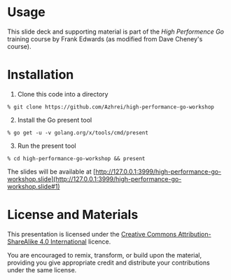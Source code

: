 # Usage

This slide deck and supporting material is part of the _High Performence Go_ training course by Frank Edwards (as modified from Dave Cheney's course).

# Installation

1. Clone this code into a directory
 ```
 % git clone https://github.com/Azhrei/high-performance-go-workshop
 ```

2. Install the Go present tool
 ```
 % go get -u -v golang.org/x/tools/cmd/present
 ```

3. Run the present tool
 ```
 % cd high-performance-go-workshop && present
 ```

The slides will be available at [http://127.0.0.1:3999/high-performance-go-workshop.slide](http://127.0.0.1:3999/high-performance-go-workshop.slide#1)

# License and Materials

This presentation is licensed under the [Creative Commons Attribution-ShareAlike 4.0 International](https://creativecommons.org/licenses/by-sa/4.0/) licence.

You are encouraged to remix, transform, or build upon the material, providing you give appropriate credit and distribute your contributions under the same license.
